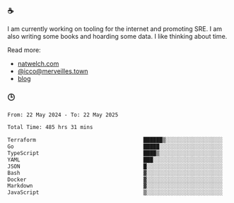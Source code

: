 ### ☕

I am currently working on tooling for the internet and promoting SRE. I am also writing some books and hoarding some data. I like thinking about time. 

Read more:

 - [natwelch.com](https://natwelch.com)
 - [@icco@merveilles.town](https://merveilles.town/@icco)
 - [blog](https://writing.natwelch.com)

### 🕒

<!--START_SECTION:waka-->

```txt
From: 22 May 2024 - To: 22 May 2025

Total Time: 485 hrs 31 mins

Terraform                                  ██████▒░░░░░░░░░░░░░░░░░░   25.34 %
Go                                         █████░░░░░░░░░░░░░░░░░░░░   19.60 %
TypeScript                                 ████▒░░░░░░░░░░░░░░░░░░░░   17.79 %
YAML                                       ███░░░░░░░░░░░░░░░░░░░░░░   11.51 %
JSON                                       █░░░░░░░░░░░░░░░░░░░░░░░░   04.35 %
Bash                                       ▓░░░░░░░░░░░░░░░░░░░░░░░░   03.00 %
Docker                                     ▓░░░░░░░░░░░░░░░░░░░░░░░░   02.83 %
Markdown                                   ▓░░░░░░░░░░░░░░░░░░░░░░░░   02.74 %
JavaScript                                 ▒░░░░░░░░░░░░░░░░░░░░░░░░   01.86 %
```

<!--END_SECTION:waka-->
